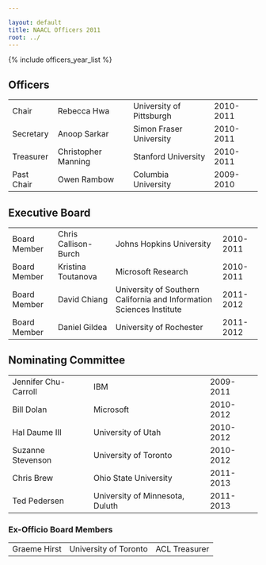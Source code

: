 ```yaml
---

layout: default
title: NAACL Officers 2011
root: ../
---
```


{% include officers_year_list %}

Officers
--------

|            |                     |                          |           |
|------------|---------------------|--------------------------|-----------|
| Chair      | Rebecca Hwa         | University of Pittsburgh | 2010-2011 |
| Secretary  | Anoop Sarkar        | Simon Fraser University  | 2010-2011 |
| Treasurer  | Christopher Manning | Stanford University      | 2010-2011 |
| Past Chair | Owen Rambow         | Columbia University      | 2009-2010 |

Executive Board
---------------

|              |                      |                                                                      |           |
|--------------|----------------------|----------------------------------------------------------------------|-----------|
| Board Member | Chris Callison-Burch | Johns Hopkins University                                             | 2010-2011 |
| Board Member | Kristina Toutanova   | Microsoft Research                                                   | 2010-2011 |
| Board Member | David Chiang         | University of Southern California and Information Sciences Institute | 2011-2012 |
| Board Member | Daniel Gildea        | University of Rochester                                              | 2011-2012 |

Nominating Committee
--------------------

|                      |                                 |           |
|----------------------|---------------------------------|-----------|
| Jennifer Chu-Carroll | IBM                             | 2009-2011 |
| Bill Dolan           | Microsoft                       | 2010-2012 |
| Hal Daume III        | University of Utah              | 2010-2012 |
| Suzanne Stevenson    | University of Toronto           | 2010-2012 |
| Chris Brew           | Ohio State University           | 2011-2013 |
| Ted Pedersen         | University of Minnesota, Duluth | 2011-2013 |

### Ex-Officio Board Members

|              |                       |               |
|--------------|-----------------------|---------------|
| Graeme Hirst | University of Toronto | ACL Treasurer |


